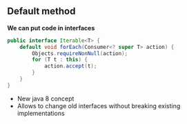 ## Default method

**We can put code in interfaces**

```java
public interface Iterable<T> {
    default void forEach(Consumer<? super T> action) {
        Objects.requireNonNull(action);
        for (T t : this) {
            action.accept(t);
        }
    }
}
```

* New java 8 concept
* Allows to change old interfaces without breaking existing implementations
